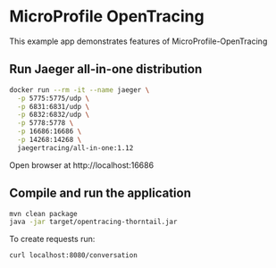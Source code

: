 # MicroProfile OpenTracing

This example app demonstrates features of MicroProfile-OpenTracing

## Run Jaeger all-in-one distribution

```bash
docker run --rm -it --name jaeger \
  -p 5775:5775/udp \
  -p 6831:6831/udp \
  -p 6832:6832/udp \
  -p 5778:5778 \
  -p 16686:16686 \
  -p 14268:14268 \
  jaegertracing/all-in-one:1.12
```

Open browser at http://localhost:16686

## Compile and run the application
```bash
mvn clean package
java -jar target/opentracing-thorntail.jar
```

To create requests run:
```bash
curl localhost:8080/conversation
```
